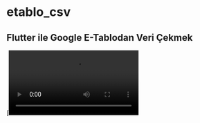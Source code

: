 # etablo_csv


## Flutter ile Google E-Tablodan Veri Çekmek

[![Watch the video](https://user-images.githubusercontent.com/59014749/111853268-53f38780-892b-11eb-959d-4764fd8b51cb.mp4)
